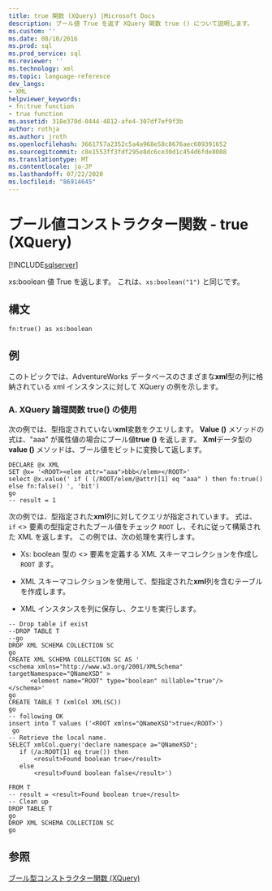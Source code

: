 ```yaml
---
title: true 関数 (XQuery) |Microsoft Docs
description: ブール値 True を返す XQuery 関数 true () について説明します。
ms.custom: ''
ms.date: 08/10/2016
ms.prod: sql
ms.prod_service: sql
ms.reviewer: ''
ms.technology: xml
ms.topic: language-reference
dev_langs:
- XML
helpviewer_keywords:
- fn:true function
- true function
ms.assetid: 318e370d-0444-4812-afe4-307df7ef9f3b
author: rothja
ms.author: jroth
ms.openlocfilehash: 3661757a2352c5a4a968e58c8676aec609391652
ms.sourcegitcommit: c8e1553ff3fdf295e8dc6ce30d1c454d6fde8088
ms.translationtype: MT
ms.contentlocale: ja-JP
ms.lasthandoff: 07/22/2020
ms.locfileid: "86914645"
---
```

# <a name="boolean-constructor-functions---true-xquery"></a>ブール値コンストラクター関数 - true (XQuery)
[!INCLUDE[sqlserver](../includes/applies-to-version/sqlserver.md)]

  xs:boolean 値 True を返します。 これは、`xs:boolean("1")` と同じです。  
  
## <a name="syntax"></a>構文  
  
```  
fn:true() as xs:boolean  
```  
  
## <a name="examples"></a>例  
 このトピックでは、AdventureWorks データベースのさまざまな**xml**型の列に格納されている xml インスタンスに対して XQuery の例を示します。  
  
### <a name="a-using-the-true-xquery-boolean-function"></a>A. XQuery 論理関数 true() の使用  
 次の例では、型指定されていない**xml**変数をクエリします。 **Value ()** メソッドの式は、"aaa" が属性値の場合にブール値**true ()** を返します。 **Xml**データ型の**value ()** メソッドは、ブール値をビットに変換して返します。  
  
```  
DECLARE @x XML  
SET @x= '<ROOT><elem attr="aaa">bbb</elem></ROOT>'  
select @x.value(' if ( (/ROOT/elem/@attr)[1] eq "aaa" ) then fn:true() else fn:false() ', 'bit')  
go  
-- result = 1  
```  
  
 次の例では、型指定された**xml**列に対してクエリが指定されています。 式は、 `if` <> 要素の型指定されたブール値をチェック `ROOT` し、それに従って構築された XML を返します。 この例では、次の処理を実行します。  
  
-   Xs: boolean 型の <> 要素を定義する XML スキーマコレクションを作成し `ROOT` ます。  
  
-   XML スキーマコレクションを使用して、型指定された**xml**列を含むテーブルを作成します。  
  
-   XML インスタンスを列に保存し、クエリを実行します。  
  
```  
-- Drop table if exist  
--DROP TABLE T  
--go  
DROP XML SCHEMA COLLECTION SC  
go  
CREATE XML SCHEMA COLLECTION SC AS '  
<schema xmlns="http://www.w3.org/2001/XMLSchema"  
targetNamespace="QNameXSD" >  
      <element name="ROOT" type="boolean" nillable="true"/>  
</schema>'  
go  
CREATE TABLE T (xmlCol XML(SC))  
go  
-- following OK  
insert into T values ('<ROOT xmlns="QNameXSD">true</ROOT>')  
 go  
-- Retrieve the local name.   
SELECT xmlCol.query('declare namespace a="QNameXSD";   
   if (/a:ROOT[1] eq true()) then  
       <result>Found boolean true</result>  
   else  
       <result>Found boolean false</result>')  
  
FROM T  
-- result = <result>Found boolean true</result>  
-- Clean up  
DROP TABLE T  
go  
DROP XML SCHEMA COLLECTION SC  
go  
```  
  
## <a name="see-also"></a>参照  
 [ブール型コンストラクター関数 &#40;XQuery&#41;](https://msdn.microsoft.com/library/fa907f39-d4b7-4495-b829-c788928e0f64)  
  
  
